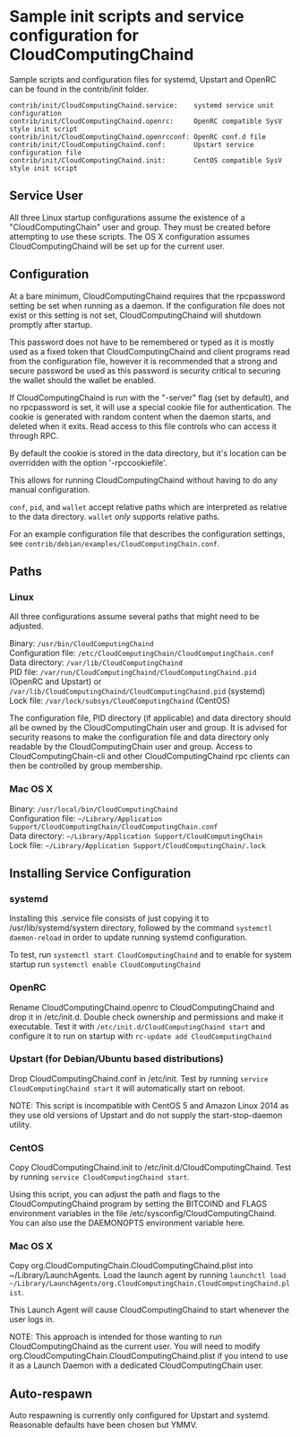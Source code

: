 Sample init scripts and service configuration for CloudComputingChaind
==========================================================

Sample scripts and configuration files for systemd, Upstart and OpenRC
can be found in the contrib/init folder.

    contrib/init/CloudComputingChaind.service:    systemd service unit configuration
    contrib/init/CloudComputingChaind.openrc:     OpenRC compatible SysV style init script
    contrib/init/CloudComputingChaind.openrcconf: OpenRC conf.d file
    contrib/init/CloudComputingChaind.conf:       Upstart service configuration file
    contrib/init/CloudComputingChaind.init:       CentOS compatible SysV style init script

Service User
---------------------------------

All three Linux startup configurations assume the existence of a "CloudComputingChain" user
and group.  They must be created before attempting to use these scripts.
The OS X configuration assumes CloudComputingChaind will be set up for the current user.

Configuration
---------------------------------

At a bare minimum, CloudComputingChaind requires that the rpcpassword setting be set
when running as a daemon.  If the configuration file does not exist or this
setting is not set, CloudComputingChaind will shutdown promptly after startup.

This password does not have to be remembered or typed as it is mostly used
as a fixed token that CloudComputingChaind and client programs read from the configuration
file, however it is recommended that a strong and secure password be used
as this password is security critical to securing the wallet should the
wallet be enabled.

If CloudComputingChaind is run with the "-server" flag (set by default), and no rpcpassword is set,
it will use a special cookie file for authentication. The cookie is generated with random
content when the daemon starts, and deleted when it exits. Read access to this file
controls who can access it through RPC.

By default the cookie is stored in the data directory, but it's location can be overridden
with the option '-rpccookiefile'.

This allows for running CloudComputingChaind without having to do any manual configuration.

`conf`, `pid`, and `wallet` accept relative paths which are interpreted as
relative to the data directory. `wallet` *only* supports relative paths.

For an example configuration file that describes the configuration settings,
see `contrib/debian/examples/CloudComputingChain.conf`.

Paths
---------------------------------

### Linux

All three configurations assume several paths that might need to be adjusted.

Binary:              `/usr/bin/CloudComputingChaind`  
Configuration file:  `/etc/CloudComputingChain/CloudComputingChain.conf`  
Data directory:      `/var/lib/CloudComputingChaind`  
PID file:            `/var/run/CloudComputingChaind/CloudComputingChaind.pid` (OpenRC and Upstart) or `/var/lib/CloudComputingChaind/CloudComputingChaind.pid` (systemd)  
Lock file:           `/var/lock/subsys/CloudComputingChaind` (CentOS)  

The configuration file, PID directory (if applicable) and data directory
should all be owned by the CloudComputingChain user and group.  It is advised for security
reasons to make the configuration file and data directory only readable by the
CloudComputingChain user and group.  Access to CloudComputingChain-cli and other CloudComputingChaind rpc clients
can then be controlled by group membership.

### Mac OS X

Binary:              `/usr/local/bin/CloudComputingChaind`  
Configuration file:  `~/Library/Application Support/CloudComputingChain/CloudComputingChain.conf`  
Data directory:      `~/Library/Application Support/CloudComputingChain`  
Lock file:           `~/Library/Application Support/CloudComputingChain/.lock`  

Installing Service Configuration
-----------------------------------

### systemd

Installing this .service file consists of just copying it to
/usr/lib/systemd/system directory, followed by the command
`systemctl daemon-reload` in order to update running systemd configuration.

To test, run `systemctl start CloudComputingChaind` and to enable for system startup run
`systemctl enable CloudComputingChaind`

### OpenRC

Rename CloudComputingChaind.openrc to CloudComputingChaind and drop it in /etc/init.d.  Double
check ownership and permissions and make it executable.  Test it with
`/etc/init.d/CloudComputingChaind start` and configure it to run on startup with
`rc-update add CloudComputingChaind`

### Upstart (for Debian/Ubuntu based distributions)

Drop CloudComputingChaind.conf in /etc/init.  Test by running `service CloudComputingChaind start`
it will automatically start on reboot.

NOTE: This script is incompatible with CentOS 5 and Amazon Linux 2014 as they
use old versions of Upstart and do not supply the start-stop-daemon utility.

### CentOS

Copy CloudComputingChaind.init to /etc/init.d/CloudComputingChaind. Test by running `service CloudComputingChaind start`.

Using this script, you can adjust the path and flags to the CloudComputingChaind program by
setting the BITCOIND and FLAGS environment variables in the file
/etc/sysconfig/CloudComputingChaind. You can also use the DAEMONOPTS environment variable here.

### Mac OS X

Copy org.CloudComputingChain.CloudComputingChaind.plist into ~/Library/LaunchAgents. Load the launch agent by
running `launchctl load ~/Library/LaunchAgents/org.CloudComputingChain.CloudComputingChaind.plist`.

This Launch Agent will cause CloudComputingChaind to start whenever the user logs in.

NOTE: This approach is intended for those wanting to run CloudComputingChaind as the current user.
You will need to modify org.CloudComputingChain.CloudComputingChaind.plist if you intend to use it as a
Launch Daemon with a dedicated CloudComputingChain user.

Auto-respawn
-----------------------------------

Auto respawning is currently only configured for Upstart and systemd.
Reasonable defaults have been chosen but YMMV.
